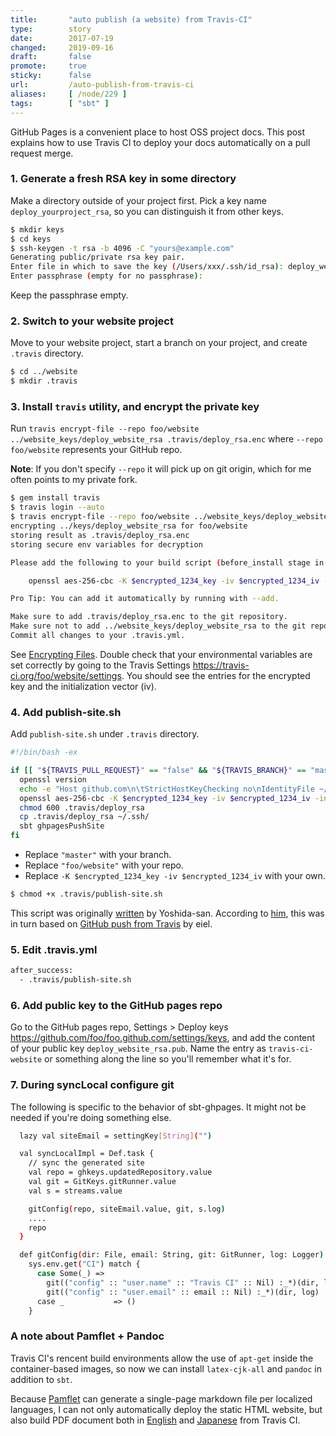 ```yaml
---
title:       "auto publish (a website) from Travis-CI"
type:        story
date:        2017-07-19
changed:     2019-09-16
draft:       false
promote:     true
sticky:      false
url:         /auto-publish-from-travis-ci
aliases:     [ /node/229 ]
tags:        [ "sbt" ]
---
```


GitHub Pages is a convenient place to host OSS project docs.
This post explains how to use Travis CI to deploy your docs automatically on a pull request merge.

### 1. Generate a fresh RSA key in some directory

Make a directory outside of your project first.
Pick a key name `deploy_yourproject_rsa`, so you can distinguish it from other keys.

```bash
$ mkdir keys
$ cd keys
$ ssh-keygen -t rsa -b 4096 -C "yours@example.com"
Generating public/private rsa key pair.
Enter file in which to save the key (/Users/xxx/.ssh/id_rsa): deploy_website_rsa
Enter passphrase (empty for no passphrase):
```

Keep the passphrase empty.

### 2. Switch to your website project

Move to your website project, start a branch on your project, and create `.travis` directory.

```bash
$ cd ../website
$ mkdir .travis
```

### 3. Install `travis` utility, and encrypt the private key

Run `travis encrypt-file --repo foo/website ../website_keys/deploy_website_rsa .travis/deploy_rsa.enc` where `--repo foo/website` represents your GitHub repo.

**Note**: If you don't specify `--repo` it will pick up on git origin, which for me often points to my private fork.

```bash
$ gem install travis
$ travis login --auto
$ travis encrypt-file --repo foo/website ../website_keys/deploy_website_rsa .travis/deploy_rsa.enc
encrypting ../keys/deploy_website_rsa for foo/website
storing result as .travis/deploy_rsa.enc
storing secure env variables for decryption

Please add the following to your build script (before_install stage in your .travis.yml, for instance):

    openssl aes-256-cbc -K $encrypted_1234_key -iv $encrypted_1234_iv -in .travis/deploy_rsa.enc -out ../website_keys/deploy_website_rsa -d

Pro Tip: You can add it automatically by running with --add.

Make sure to add .travis/deploy_rsa.enc to the git repository.
Make sure not to add ../website_keys/deploy_website_rsa to the git repository.
Commit all changes to your .travis.yml.
```

See [Encrypting Files](https://docs.travis-ci.com/user/encrypting-files/). Double check that your environmental variables are set correctly by going to the Travis Settings <https://travis-ci.org/foo/website/settings>. You should see the entries for the encrypted key and the initialization vector (iv).

### 4. Add publish-site.sh

Add `publish-site.sh` under `.travis` directory.

```bash
#!/bin/bash -ex

if [[ "${TRAVIS_PULL_REQUEST}" == "false" && "${TRAVIS_BRANCH}" == "master" && "${TRAVIS_REPO_SLUG}" == "foo/website" ]]; then
  openssl version
  echo -e "Host github.com\n\tStrictHostKeyChecking no\nIdentityFile ~/.ssh/deploy_rsa\n" >> ~/.ssh/config
  openssl aes-256-cbc -K $encrypted_1234_key -iv $encrypted_1234_iv -in .travis/deploy_rsa.enc -out .travis/deploy_rsa -d
  chmod 600 .travis/deploy_rsa
  cp .travis/deploy_rsa ~/.ssh/
  sbt ghpagesPushSite
fi
```

  - Replace `"master"` with your branch.
  - Replace `"foo/website"` with your repo.
  - Replace `-K $encrypted_1234_key -iv $encrypted_1234_iv` with your own.

```bash
$ chmod +x .travis/publish-site.sh
```

This script was originally [written](https://github.com/foundweekends/conscript/commit/3dbeca317c363ca4c224ba4d5f0f9eb44a64d1bf) by Yoshida-san. According to [him](https://twitter.com/xuwei_k/status/887519941884129284), this was in turn based on [GitHub push from Travis](http://blog.eiel.info/blog/2014/02/18/github-push-from-travis/) by eiel.

### 5. Edit .travis.yml

```bash
after_success:
  - .travis/publish-site.sh
```

### 6. Add public key to the GitHub pages repo

Go to the GitHub pages repo, Settings > Deploy keys https://github.com/foo/foo.github.com/settings/keys, and add the content of your public key `deploy_website_rsa.pub`. Name the entry as `travis-ci-website` or something along the line so you'll remember what it's for.

### 7. During syncLocal configure git

The following is specific to the behavior of sbt-ghpages. It might not be needed if you're doing something else.

```bash
  lazy val siteEmail = settingKey[String]("")

  val syncLocalImpl = Def.task {
    // sync the generated site
    val repo = ghkeys.updatedRepository.value
    val git = GitKeys.gitRunner.value
    val s = streams.value

    gitConfig(repo, siteEmail.value, git, s.log)
    ....
    repo
  }

  def gitConfig(dir: File, email: String, git: GitRunner, log: Logger): Unit =
    sys.env.get("CI") match {
      case Some(_) =>
        git(("config" :: "user.name" :: "Travis CI" :: Nil) :_*)(dir, log)
        git(("config" :: "user.email" :: email :: Nil) :_*)(dir, log)
      case _           => ()
    }
```

### A note about Pamflet + Pandoc

Travis CI's rencent build environments allow the use of `apt-get` inside the container-based images, so now we can install `latex-cjk-all` and `pandoc` in addition to `sbt`.

Because [Pamflet](http://www.foundweekends.org/pamflet/) can generate a single-page markdown file per localized languages, I can not only automatically deploy the static HTML website, but also build PDF document both in [English](https://github.com/sbt/sbt.github.com/blob/14cea8077dc369b7998b7fe59d958a4bf4c418a0/1.0/docs/sbt-reference.pdf) and [Japanese](https://github.com/sbt/sbt.github.com/blob/14cea8077dc369b7998b7fe59d958a4bf4c418a0/1.0/docs/ja/sbt-reference.pdf) from Travis CI.
